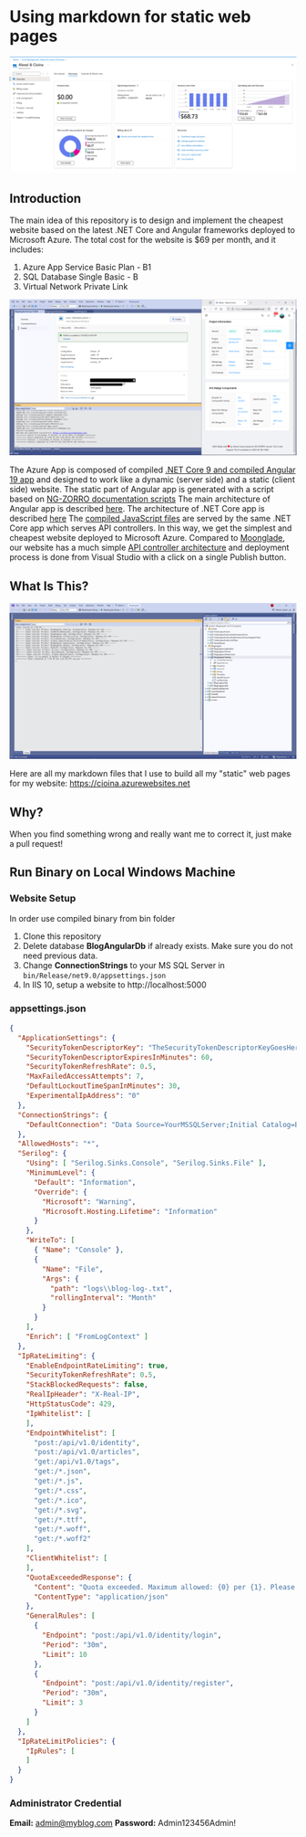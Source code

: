# Using markdown for static web pages

[![Cheapest .NET Core 9 app on Azure](/assets/azure-website-cost.png?raw=true)](https://github.com/cioina/cioina.azurewebsites.net/blob/main/assets/azure-website-cost.png)

## Introduction

The main idea of this repository is to design and implement the cheapest website based on the latest .NET Core and Angular frameworks deployed to Microsoft Azure. The total cost for the website is $69 per month, and it includes:
1. Azure App Service Basic Plan - B1
2. SQL Database Single Basic - B
3. Virtual Network Private Link

[![Publish .NET Core 9 app](/assets/publish.png?raw=true)](https://github.com/cioina/cioina.azurewebsites.net/blob/main/assets/publish.png)

The Azure App is composed of compiled [.NET Core 9 and compiled Angular 19 app](https://github.com/cioina/cioina.azurewebsites.net/tree/main/bin/Release/net9.0) and designed to work like a dynamic (server side) and a static (client side) website. The static part of Angular app is generated with a script based on [NG-ZORRO documentation scripts](https://github.com/NG-ZORRO/ng-zorro-antd/tree/master/scripts) The main architecture of Angular app is described [here](https://github.com/cioina/angular-test-example). The architecture of .NET Core app is described [here]( https://github.com/cioina/MyTested-test-project-example) The [compiled JavaScript files](https://github.com/cioina/cioina.azurewebsites.net/tree/main/bin/Release/net9.0/wwwroot) are served by the same .NET Core app which serves API controllers. In this way, we get the simplest and cheapest website deployed to Microsoft Azure. Compared to [Moonglade](https://github.com/EdiWang/Moonglade/releases), our website has a much simple [API controller architecture](https://github.com/cioina/MyTested-test-project-example/tree/main/src/BlogAngular.Web/Web/Features) and deployment process is done from Visual Studio with a click on a single Publish button.

## What Is This?

[![.NET Core 9 app](/assets/vs.png?raw=true)](https://github.com/cioina/cioina.azurewebsites.net/blob/main/assets/vs.png)

Here are all my markdown files that I use to build all my "static" web pages for my website: https://cioina.azurewebsites.net

## Why?

When you find something wrong and really want me to correct it, just make a pull request!

## Run Binary on Local Windows Machine

### Website Setup

In order use compiled binary from bin folder

1. Clone this repository
2. Delete database **BlogAngularDb** if already exists. Make sure you do not need previous data.
3. Change **ConnectionStrings** to your MS SQL Server in ```bin/Release/net9.0/appsettings.json```
4. In IIS 10, setup a website to http://localhost:5000

### appsettings.json

```json
{
  "ApplicationSettings": {
    "SecurityTokenDescriptorKey": "TheSecurityTokenDescriptorKeyGoesHere",
    "SecurityTokenDescriptorExpiresInMinutes": 60,
    "SecurityTokenRefreshRate": 0.5,
    "MaxFailedAccessAttempts": 7,
    "DefaultLockoutTimeSpanInMinutes": 30,
    "ExperimentalIpAddress": "0"
  },
  "ConnectionStrings": {
    "DefaultConnection": "Data Source=YourMSSQLServer;Initial Catalog=BlogAngularDb;Integrated Security=False;User Id=sa;Password=YourPassword;MultipleActiveResultSets=True"
  },
  "AllowedHosts": "*",
  "Serilog": {
    "Using": [ "Serilog.Sinks.Console", "Serilog.Sinks.File" ],
    "MinimumLevel": {
      "Default": "Information",
      "Override": {
        "Microsoft": "Warning",
        "Microsoft.Hosting.Lifetime": "Information"
      }
    },
    "WriteTo": [
      { "Name": "Console" },
      {
        "Name": "File",
        "Args": {
          "path": "logs\\blog-log-.txt",
          "rollingInterval": "Month"
        }
      }
    ],
    "Enrich": [ "FromLogContext" ]
  },
  "IpRateLimiting": {
    "EnableEndpointRateLimiting": true,
    "SecurityTokenRefreshRate": 0.5,
    "StackBlockedRequests": false,
    "RealIpHeader": "X-Real-IP",
    "HttpStatusCode": 429,
    "IpWhitelist": [
    ],
    "EndpointWhitelist": [
      "post:/api/v1.0/identity",
      "post:/api/v1.0/articles",
      "get:/api/v1.0/tags",
      "get:/*.json",
      "get:/*.js",
      "get:/*.css",
      "get:/*.ico",
      "get:/*.svg",
      "get:/*.ttf",
      "get:/*.woff",
      "get:/*.woff2"
    ],
    "ClientWhitelist": [
    ],
    "QuotaExceededResponse": {
      "Content": "Quota exceeded. Maximum allowed: {0} per {1}. Please try again in {2} second(s). Your IP address is {3}",
      "ContentType": "application/json"
    },
    "GeneralRules": [
      {
        "Endpoint": "post:/api/v1.0/identity/login",
        "Period": "30m",
        "Limit": 10
      },
      {
        "Endpoint": "post:/api/v1.0/identity/register",
        "Period": "30m",
        "Limit": 3
      }
    ]
  },
  "IpRateLimitPolicies": {
    "IpRules": [
    ]
  }
}
```

### Administrator Credential

**Email:** admin@myblog.com
**Password:** Admin123456Admin!

